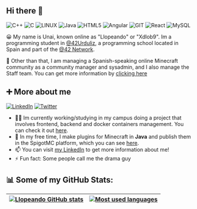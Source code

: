 ## Hi there 👋
![C++](https://img.shields.io/badge/c++-%2300599C.svg?style=for-the-badge&logo=c%2B%2B&logoColor=white) ![C](https://img.shields.io/badge/c-%2300599C.svg?style=for-the-badge&logo=c&logoColor=white) ![LINUX](https://img.shields.io/badge/Linux-FCC624?style=for-the-badge&logo=linux&logoColor=black) ![Java](https://img.shields.io/badge/java-%23ED8B00.svg?style=for-the-badge&logo=openjdk&logoColor=white) ![HTML5](https://img.shields.io/badge/html5-%23E34F26.svg?style=for-the-badge&logo=html5&logoColor=white) ![Angular](https://img.shields.io/badge/Angular-DD0031?style=for-the-badge&logo=angular&logoColor=white) ![GIT](https://img.shields.io/badge/Git-fc6d26?style=for-the-badge&logo=git&logoColor=white) ![React](https://img.shields.io/badge/react-%2320232a.svg?style=for-the-badge&logo=react&logoColor=%2361DAFB) ![MySQL](https://img.shields.io/badge/mysql-%2300000f.svg?style=for-the-badge&logo=mysql&logoColor=white)

😀 My name is Unai, known online as "Llopeando" or "Xdlob9".
Im a programming student in [@42Urduliz](https://www.42urduliz.com/), a programming school located in Spain and part of the [@42 Network](https://42.fr/en/homepage/).                                          
                                                                                                    
👀 Other than that, I am managing a Spanish-speaking online Minecraft community as a community manager and sysadmin, and I also manage the Staff team. You can get more information by [clicking here](https://erentia.xyz)

## ➕ More about me

[![LinkedIn](https://img.shields.io/badge/LinkedIn-%230077B5.svg?logo=linkedin&logoColor=white)](https://linkedin.com/in/unaillorente) [![Twitter](https://img.shields.io/badge/Twitter-%231DA1F2.svg?logo=Twitter&logoColor=white)](https://twitter.com/AllPlayedTime) 
- 🧑‍💻 Im currently working/studying in my campus doing a project that involves frontend, backend and docker containers management. You can check it out [here](https://github.com/enekocamara/transcendance).
- 🐸 In my free time, I make plugins for Minecraft in **Java** and publish them in the SpigotMC platform, which you can see [here](https://www.spigotmc.org/members/xdlob9.44301/#resources).
- 📫 You can visit [my LinkedIn](https://www.linkedin.com/in/unaillorente/) to get more information about me!
- ⚡ Fun fact: Some people call me the drama guy

## 📊 Some of my GitHub Stats:
| [![Llopeando GitHub stats](https://github-readme-stats.vercel.app/api?username=Llopeando&count_private=true&hide=issues&show_icons=true&theme=merko&hide_border=true)](https://github.com/Llopeando?tab=repositories) | [![Most used languages](https://github-readme-stats.vercel.app/api/top-langs/?username=Llopeando&layout=compact&theme=merko&hide_border=true)](https://github.com/Llopeando?tab=repositories) |
|:-:|:-:|
